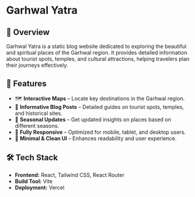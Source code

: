 # Garhwal Yatra

## 📌 Overview
Garhwal Yatra is a static blog website dedicated to exploring the beautiful and spiritual places of the Garhwal region. It provides detailed information about tourist spots, temples, and cultural attractions, helping travelers plan their journeys effectively.

## 🚀 Features
- 🗺️ **Interactive Maps** – Locate key destinations in the Garhwal region.
- 📖 **Informative Blog Posts** – Detailed guides on tourist spots, temples, and historical sites.
- 🔄 **Seasonal Updates** – Get updated insights on places based on different seasons.
- 📱 **Fully Responsive** – Optimized for mobile, tablet, and desktop users.
- 🎨 **Minimal & Clean UI** – Enhances readability and user experience.

## 🛠️ Tech Stack
- **Frontend:** React, Tailwind CSS, React Router
- **Build Tool:** Vite
- **Deployment:** Vercel 
